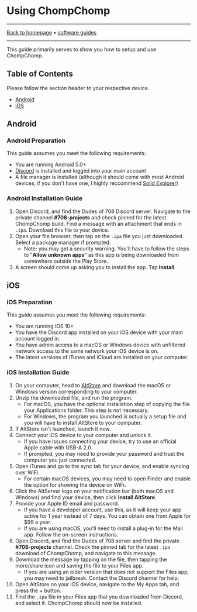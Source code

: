 # Using ChompChomp

-----

[Back to homepage](../..) • [software guides](..)

-----

This guide primarily serves to show you how to setup and use ChompChomp.

## Table of Contents

Please follow the section header to your respective device.

* [Android](#android)
* [iOS](#ios)

## Android

### Android Preparation

This guide assumes you meet the following requirements:

* You are running Android 5.0+
* [Discord](https://play.google.com/store/apps/details?id=com.discord) is installed and logged into your main account
* A file manager is installed (although it should come with most Android devices, if you don't have one, I highly reccommend [Solid Explorer](https://play.google.com/store/apps/details?id=pl.solidexplorer2))

### Android Installation Guide

1. Open Discord, and find the Dudes of 708 Discord server. Navigate to the private channel **#708-projects** and check pinned for the latest ChompChomp build. Find a message with an attachment that ends in `.ipa`. Download this file to your device.
2. Open your file browser, then tap on the `.ipa` file you just downloaded. Select a package manager if prompted.
   * Note: you may get a security warning. You'll have to follow the steps to "**Allow unknown apps**" as this app is being downloaded from somewhere outside the Play Store.
3. A screen should come up asking you to install the app. Tap **Install**.

## iOS

### iOS Preparation

This guide assumes you meet the following requirements:

* You are running iOS 10+
* You have the Discord app installed on your iOS device with your main account logged in.
* You have admin access to a macOS or Windows device with unfiltered network access to the same network your iOS device is on.
* The latest versions of iTunes and iCloud are installed on your computer.

### iOS Installation Guide

1. On your computer, head to [AltStore](https://altstore.io/) and download the macOS or Windows version corresponding to your computer.
2. Unzip the downloaded file, and run the program.
   * For macOS, you have the optional installation step of copying the file your Applications folder. This step is not necessary.
   * For Windows, the program you launched is actually a setup file and you will have to install AltStore to your computer.
3. If AltStore isn't launched, launch it now.
4. Connect your iOS device to your computer and unlock it.
   * If you have issues connecting your device, try to use an official Apple cable with USB-A 2.0.
   * If prompted, you may need to provide your password and trust the computer you just connected.
5. Open iTunes and go to the sync tab for your device, and enable syncing over WiFi.
   * For certain macOS devices, you may need to open Finder and enable the option for showing the device on WiFi.
6. Click the AltServer logo on your notification bar (both macOS and Windows) and find your device, then click **Install AltStore**.
7. Provide your Apple ID email and password.
   * If you have a developer account, use this, as it will keep your app active for 1 year instead of 7 days. You can obtain one from Apple for $99 a year.
   * If you are using macOS, you'll need to install a plug-in for the Mail app. Follow the on-screen instructions.
8. Open Discord, and find the Dudes of 708 server and find the private **#708-projects** channel. Check the pinned tab for the latest `.ipa` download of ChompChomp, and navigate to this message.
9. Download the message by tapping on the file, then tapping the more/share icon and saving the file to your Files app.
   * If you are using an older version that does not support the Files app, you may need to jailbreak. Contact the Discord channel for help.
10. Open AltStore on your iOS device, navigate to the My Apps tab, and press the + button.
11. Find the `.ipa` file in your Files app that you downloaded from Discord, and select it. ChompChomp should now be installed.
